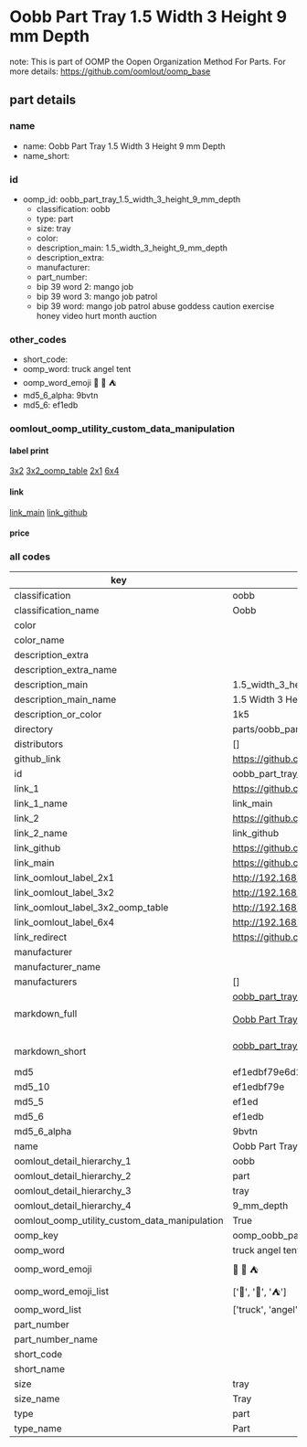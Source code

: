 # Oobb Part Tray 1.5 Width 3 Height 9 mm Depth  

note: This is part of OOMP the Oopen Organization Method For Parts. For more details: https://github.com/oomlout/oomp_base

##  part details
  







### name
* name: Oobb Part Tray 1.5 Width 3 Height 9 mm Depth
* name_short: 
### id
* oomp_id: oobb_part_tray_1.5_width_3_height_9_mm_depth
  * classification: oobb
  * type: part
  * size: tray
  * color: 
  * description_main: 1.5_width_3_height_9_mm_depth
  * description_extra: 
  * manufacturer: 
  * part_number: 
  * bip 39 word 2: mango job
  * bip 39 word 3: mango job patrol
  * bip 39 word: mango job patrol abuse goddess caution exercise honey video hurt month auction

### other_codes
* short_code: 
* oomp_word: truck angel tent
* oomp_word_emoji :truck: :angel: :tent:
* md5_6_alpha: 9bvtn
* md5_6: ef1edb






### oomlout_oomp_utility_custom_data_manipulation
#### label print
[3x2](http://192.168.1.245:1112/?label=oomp%209bvtn)
[3x2_oomp_table](http://192.168.1.108:1112/?label=oomp%209bvtn)
[2x1](http://192.168.1.242:1112/?label=oomp%209bvtn)
[6x4](http://192.168.1.55:1112/?label=oomp%209bvtn)    

#### link

[link_main](https://github.com/oomlout/oomlout_oomp_version_1_messy/tree/main/parts/oobb_part_tray_1.5_width_3_height_9_mm_depth) [link_github](https://github.com/oomlout/oomlout_oomp_version_1_messy/tree/main/parts/oobb_part_tray_1.5_width_3_height_9_mm_depth)                             

#### price







### all codes 
| key | value |  
| --- | --- |  
| classification | oobb |  
| classification_name | Oobb |  
| color |  |  
| color_name |  |  
| description_extra |  |  
| description_extra_name |  |  
| description_main | 1.5_width_3_height_9_mm_depth |  
| description_main_name | 1.5 Width 3 Height 9 mm Depth |  
| description_or_color | 1k5 |  
| directory | parts/oobb_part_tray_1.5_width_3_height_9_mm_depth |  
| distributors | [] |  
| github_link | https://github.com/oomlout/oomlout_oomp_part_src/tree/main/parts/oobb_part_tray_1.5_width_3_height_9_mm_depth |  
| id | oobb_part_tray_1.5_width_3_height_9_mm_depth |  
| link_1 | https://github.com/oomlout/oomlout_oomp_version_1_messy/tree/main/parts/oobb_part_tray_1.5_width_3_height_9_mm_depth |  
| link_1_name | link_main |  
| link_2 | https://github.com/oomlout/oomlout_oomp_version_1_messy/tree/main/parts/oobb_part_tray_1.5_width_3_height_9_mm_depth |  
| link_2_name | link_github |  
| link_github | https://github.com/oomlout/oomlout_oomp_version_1_messy/tree/main/parts/oobb_part_tray_1.5_width_3_height_9_mm_depth |  
| link_main | https://github.com/oomlout/oomlout_oomp_version_1_messy/tree/main/parts/oobb_part_tray_1.5_width_3_height_9_mm_depth |  
| link_oomlout_label_2x1 | http://192.168.1.242:1112/?label=oomp%209bvtn |  
| link_oomlout_label_3x2 | http://192.168.1.245:1112/?label=oomp%209bvtn |  
| link_oomlout_label_3x2_oomp_table | http://192.168.1.108:1112/?label=oomp%209bvtn |  
| link_oomlout_label_6x4 | http://192.168.1.55:1112/?label=oomp%209bvtn |  
| link_redirect | https://github.com/oomlout/oomlout_oomp_version_1_messy/tree/main/parts/oobb_part_tray_1.5_width_3_height_9_mm_depth |  
| manufacturer |  |  
| manufacturer_name |  |  
| manufacturers | [] |  
| markdown_full | [oobb_part_tray_1.5_width_3_height_9_mm_depth](none)<br>[](none)<br>[Oobb Part Tray 1.5 Width 3 Height 9 Mm Depth](none)<br><br> |  
| markdown_short | [oobb_part_tray_1.5_width_3_height_9_mm_depth](none)<br><br> |  
| md5 | ef1edbf79e6d29e892b21013425e0439 |  
| md5_10 | ef1edbf79e |  
| md5_5 | ef1ed |  
| md5_6 | ef1edb |  
| md5_6_alpha | 9bvtn |  
| name | Oobb Part Tray 1.5 Width 3 Height 9 mm Depth |  
| oomlout_detail_hierarchy_1 | oobb |  
| oomlout_detail_hierarchy_2 | part |  
| oomlout_detail_hierarchy_3 | tray |  
| oomlout_detail_hierarchy_4 | 9_mm_depth |  
| oomlout_oomp_utility_custom_data_manipulation | True |  
| oomp_key | oomp_oobb_part_tray_1.5_width_3_height_9_mm_depth |  
| oomp_word | truck angel tent |  
| oomp_word_emoji | :truck: :angel: :tent: |  
| oomp_word_emoji_list | [':truck:', ':angel:', ':tent:'] |  
| oomp_word_list | ['truck', 'angel', 'tent'] |  
| part_number |  |  
| part_number_name |  |  
| short_code |  |  
| short_name |  |  
| size | tray |  
| size_name | Tray |  
| type | part |  
| type_name | Part |  
